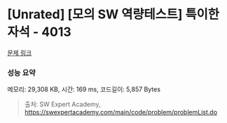 # [Unrated] [모의 SW 역량테스트] 특이한 자석 - 4013 

[문제 링크](https://swexpertacademy.com/main/code/problem/problemDetail.do?contestProbId=AWIeV9sKkcoDFAVH) 

### 성능 요약

메모리: 29,308 KB, 시간: 169 ms, 코드길이: 5,857 Bytes



> 출처: SW Expert Academy, https://swexpertacademy.com/main/code/problem/problemList.do